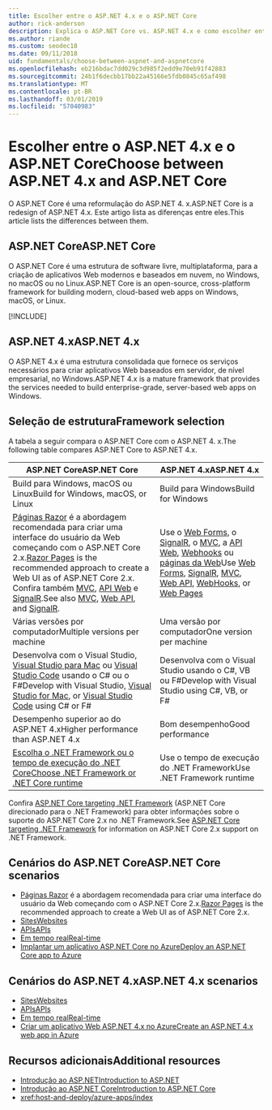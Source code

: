 ```yaml
---
title: Escolher entre o ASP.NET 4.x e o ASP.NET Core
author: rick-anderson
description: Explica o ASP.NET Core vs. ASP.NET 4.x e como escolher entre eles.
ms.author: riande
ms.custom: seodec18
ms.date: 09/11/2018
uid: fundamentals/choose-between-aspnet-and-aspnetcore
ms.openlocfilehash: eb216bdac7dd029c3d985f2edd9e70eb91f42883
ms.sourcegitcommit: 24b1f6decbb17bb22a45166e5fdb0845c65af498
ms.translationtype: MT
ms.contentlocale: pt-BR
ms.lasthandoff: 03/01/2019
ms.locfileid: "57040983"
---
```

# <a name="choose-between-aspnet-4x-and-aspnet-core"></a><span data-ttu-id="59c3c-103">Escolher entre o ASP.NET 4.x e o ASP.NET Core</span><span class="sxs-lookup"><span data-stu-id="59c3c-103">Choose between ASP.NET 4.x and ASP.NET Core</span></span>

<span data-ttu-id="59c3c-104">O ASP.NET Core é uma reformulação do ASP.NET 4. x.</span><span class="sxs-lookup"><span data-stu-id="59c3c-104">ASP.NET Core is a redesign of ASP.NET 4.x.</span></span> <span data-ttu-id="59c3c-105">Este artigo lista as diferenças entre eles.</span><span class="sxs-lookup"><span data-stu-id="59c3c-105">This article lists the differences between them.</span></span>

## <a name="aspnet-core"></a><span data-ttu-id="59c3c-106">ASP.NET Core</span><span class="sxs-lookup"><span data-stu-id="59c3c-106">ASP.NET Core</span></span>

<span data-ttu-id="59c3c-107">O ASP.NET Core é uma estrutura de software livre, multiplataforma, para a criação de aplicativos Web modernos e baseados em nuvem, no Windows, no macOS ou no Linux.</span><span class="sxs-lookup"><span data-stu-id="59c3c-107">ASP.NET Core is an open-source, cross-platform framework for building modern, cloud-based web apps on Windows, macOS, or Linux.</span></span>

[!INCLUDE[](~/includes/benefits.md)]

## <a name="aspnet-4x"></a><span data-ttu-id="59c3c-108">ASP.NET 4.x</span><span class="sxs-lookup"><span data-stu-id="59c3c-108">ASP.NET 4.x</span></span>

<span data-ttu-id="59c3c-109">O ASP.NET 4.x é uma estrutura consolidada que fornece os serviços necessários para criar aplicativos Web baseados em servidor, de nível empresarial, no Windows.</span><span class="sxs-lookup"><span data-stu-id="59c3c-109">ASP.NET 4.x is a mature framework that provides the services needed to build enterprise-grade, server-based web apps on Windows.</span></span>

## <a name="framework-selection"></a><span data-ttu-id="59c3c-110">Seleção de estrutura</span><span class="sxs-lookup"><span data-stu-id="59c3c-110">Framework selection</span></span>

<span data-ttu-id="59c3c-111">A tabela a seguir compara o ASP.NET Core com o ASP.NET 4. x.</span><span class="sxs-lookup"><span data-stu-id="59c3c-111">The following table compares ASP.NET Core to ASP.NET 4.x.</span></span>

| <span data-ttu-id="59c3c-112">ASP.NET Core</span><span class="sxs-lookup"><span data-stu-id="59c3c-112">ASP.NET Core</span></span> | <span data-ttu-id="59c3c-113">ASP.NET 4.x</span><span class="sxs-lookup"><span data-stu-id="59c3c-113">ASP.NET 4.x</span></span> |
|---|---|
|<span data-ttu-id="59c3c-114">Build para Windows, macOS ou Linux</span><span class="sxs-lookup"><span data-stu-id="59c3c-114">Build for Windows, macOS, or Linux</span></span>|<span data-ttu-id="59c3c-115">Build para Windows</span><span class="sxs-lookup"><span data-stu-id="59c3c-115">Build for Windows</span></span>|
|<span data-ttu-id="59c3c-116">[Páginas Razor](xref:razor-pages/index) é a abordagem recomendada para criar uma interface do usuário da Web começando com o ASP.NET Core 2.x.</span><span class="sxs-lookup"><span data-stu-id="59c3c-116">[Razor Pages](xref:razor-pages/index) is the recommended approach to create a Web UI as of ASP.NET Core 2.x.</span></span> <span data-ttu-id="59c3c-117">Confira também [MVC](xref:mvc/overview), [API Web](xref:tutorials/first-web-api) e [SignalR](xref:signalr/introduction).</span><span class="sxs-lookup"><span data-stu-id="59c3c-117">See also [MVC](xref:mvc/overview), [Web API](xref:tutorials/first-web-api), and [SignalR](xref:signalr/introduction).</span></span>|<span data-ttu-id="59c3c-118">Use o [Web Forms](/aspnet/web-forms), o [SignalR](/aspnet/signalr), o [MVC](/aspnet/mvc), a [API Web](/aspnet/web-api/), [Webhooks](/aspnet/webhooks/) ou [páginas da Web](/aspnet/web-pages)</span><span class="sxs-lookup"><span data-stu-id="59c3c-118">Use [Web Forms](/aspnet/web-forms), [SignalR](/aspnet/signalr), [MVC](/aspnet/mvc), [Web API](/aspnet/web-api/), [WebHooks](/aspnet/webhooks/), or [Web Pages](/aspnet/web-pages)</span></span>|
|<span data-ttu-id="59c3c-119">Várias versões por computador</span><span class="sxs-lookup"><span data-stu-id="59c3c-119">Multiple versions per machine</span></span>|<span data-ttu-id="59c3c-120">Uma versão por computador</span><span class="sxs-lookup"><span data-stu-id="59c3c-120">One version per machine</span></span>|
|<span data-ttu-id="59c3c-121">Desenvolva com o Visual Studio, [Visual Studio para Mac](https://www.visualstudio.com/vs/visual-studio-mac/) ou [Visual Studio Code](https://code.visualstudio.com/) usando o C# ou o F#</span><span class="sxs-lookup"><span data-stu-id="59c3c-121">Develop with Visual Studio, [Visual Studio for Mac](https://www.visualstudio.com/vs/visual-studio-mac/), or [Visual Studio Code](https://code.visualstudio.com/) using C# or F#</span></span>|<span data-ttu-id="59c3c-122">Desenvolva com o Visual Studio usando o C#, VB ou F#</span><span class="sxs-lookup"><span data-stu-id="59c3c-122">Develop with Visual Studio using C#, VB, or F#</span></span>|
|<span data-ttu-id="59c3c-123">Desempenho superior ao do ASP.NET 4.x</span><span class="sxs-lookup"><span data-stu-id="59c3c-123">Higher performance than ASP.NET 4.x</span></span>|<span data-ttu-id="59c3c-124">Bom desempenho</span><span class="sxs-lookup"><span data-stu-id="59c3c-124">Good performance</span></span>|
|[<span data-ttu-id="59c3c-125">Escolha o .NET Framework ou o tempo de execução do .NET Core</span><span class="sxs-lookup"><span data-stu-id="59c3c-125">Choose .NET Framework or .NET Core runtime</span></span>](/dotnet/standard/choosing-core-framework-server)|<span data-ttu-id="59c3c-126">Use o tempo de execução do .NET Framework</span><span class="sxs-lookup"><span data-stu-id="59c3c-126">Use .NET Framework runtime</span></span>|

<span data-ttu-id="59c3c-127">Confira [ASP.NET Core targeting .NET Framework](xref:index#target-framework) (ASP.NET Core direcionado para o .NET Framework) para obter informações sobre o suporte do ASP.NET Core 2.x no .NET Framework.</span><span class="sxs-lookup"><span data-stu-id="59c3c-127">See [ASP.NET Core targeting .NET Framework](xref:index#target-framework) for information on ASP.NET Core 2.x support on .NET Framework.</span></span>

## <a name="aspnet-core-scenarios"></a><span data-ttu-id="59c3c-128">Cenários do ASP.NET Core</span><span class="sxs-lookup"><span data-stu-id="59c3c-128">ASP.NET Core scenarios</span></span>

* <span data-ttu-id="59c3c-129">[Páginas Razor](xref:razor-pages/index) é a abordagem recomendada para criar uma interface do usuário da Web começando com o ASP.NET Core 2.x.</span><span class="sxs-lookup"><span data-stu-id="59c3c-129">[Razor Pages](xref:razor-pages/index) is the recommended approach to create a Web UI as of ASP.NET Core 2.x.</span></span>
* [<span data-ttu-id="59c3c-130">Sites</span><span class="sxs-lookup"><span data-stu-id="59c3c-130">Websites</span></span>](xref:tutorials/first-mvc-app/index)
* [<span data-ttu-id="59c3c-131">APIs</span><span class="sxs-lookup"><span data-stu-id="59c3c-131">APIs</span></span>](xref:tutorials/first-web-api)
* [<span data-ttu-id="59c3c-132">Em tempo real</span><span class="sxs-lookup"><span data-stu-id="59c3c-132">Real-time</span></span>](xref:signalr/index)
* [<span data-ttu-id="59c3c-133">Implantar um aplicativo ASP.NET Core no Azure</span><span class="sxs-lookup"><span data-stu-id="59c3c-133">Deploy an ASP.NET Core app to Azure</span></span>](/azure/app-service/app-service-web-get-started-dotnet)

## <a name="aspnet-4x-scenarios"></a><span data-ttu-id="59c3c-134">Cenários do ASP.NET 4.x</span><span class="sxs-lookup"><span data-stu-id="59c3c-134">ASP.NET 4.x scenarios</span></span>

* [<span data-ttu-id="59c3c-135">Sites</span><span class="sxs-lookup"><span data-stu-id="59c3c-135">Websites</span></span>](/aspnet/mvc)
* [<span data-ttu-id="59c3c-136">APIs</span><span class="sxs-lookup"><span data-stu-id="59c3c-136">APIs</span></span>](/aspnet/web-api)
* [<span data-ttu-id="59c3c-137">Em tempo real</span><span class="sxs-lookup"><span data-stu-id="59c3c-137">Real-time</span></span>](/aspnet/signalr)
* [<span data-ttu-id="59c3c-138">Criar um aplicativo Web ASP.NET 4.x no Azure</span><span class="sxs-lookup"><span data-stu-id="59c3c-138">Create an ASP.NET 4.x web app in Azure</span></span>](/azure/app-service/app-service-web-get-started-dotnet-framework)

## <a name="additional-resources"></a><span data-ttu-id="59c3c-139">Recursos adicionais</span><span class="sxs-lookup"><span data-stu-id="59c3c-139">Additional resources</span></span>

* [<span data-ttu-id="59c3c-140">Introdução ao ASP.NET</span><span class="sxs-lookup"><span data-stu-id="59c3c-140">Introduction to ASP.NET</span></span>](/aspnet/overview)
* [<span data-ttu-id="59c3c-141">Introdução ao ASP.NET Core</span><span class="sxs-lookup"><span data-stu-id="59c3c-141">Introduction to ASP.NET Core</span></span>](xref:index)
* <xref:host-and-deploy/azure-apps/index>
